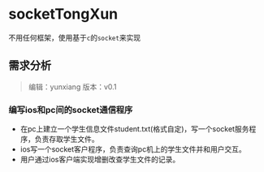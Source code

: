 # socketTongXun

不用任何框架，使用基于```c```的```socket```来实现


## 需求分析
> 编辑：yunxiang 版本：v0.1

### 编写ios和pc间的socket通信程序
- 在pc上建立一个学生信息文件student.txt(格式自定)，写一个socket服务程序，负责存取学生文件。
- ios写一个socket客户程序，负责查询pc机上的学生文件并和用户交互。
- 用户通过ios客户端实现增删改查学生文件的记录。
